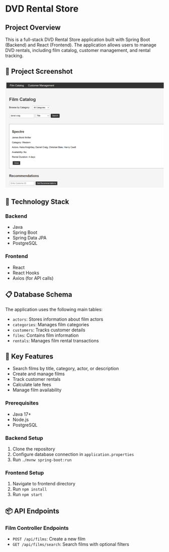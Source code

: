 # DVD Rental Store

## Project Overview

This is a full-stack DVD Rental Store application built with Spring Boot (Backend) and React (Frontend). The application allows users to manage DVD rentals, including film catalog, customer management, and rental tracking.

## 📸 Project Screenshot

![Project Screenshot](/docs/image.png)

## 🚀 Technology Stack

### Backend
- Java
- Spring Boot
- Spring Data JPA
- PostgreSQL

### Frontend
- React
- React Hooks
- Axios (for API calls)

## 📋 Database Schema

The application uses the following main tables:
- `actors`: Stores information about film actors
- `categories`: Manages film categories
- `customers`: Tracks customer details
- `films`: Contains film information
- `rentals`: Manages film rental transactions

## 🔑 Key Features

- Search films by title, category, actor, or description
- Create and manage films
- Track customer rentals
- Calculate late fees
- Manage film availability


### Prerequisites
- Java 17+
- Node.js
- PostgreSQL

### Backend Setup
1. Clone the repository
2. Configure database connection in `application.properties`
3. Run `./mvnw spring-boot:run`

### Frontend Setup
1. Navigate to frontend directory
2. Run `npm install`
3. Run `npm start`

## 📦 API Endpoints

### Film Controller Endpoints
- `POST /api/films`: Create a new film
- `GET /api/films/search`: Search films with optional filters

